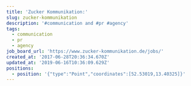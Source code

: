 ```yaml
---
title: 'Zucker Kommunikation:'
slug: zucker-kommunikation
description: '#communication and #pr #agency'
tags:
  - communication
  - pr
  - agency
job_board_url: 'https://www.zucker-kommunikation.de/jobs/'
created_at: '2017-06-28T20:36:34.670Z'
updated_at: '2019-06-16T10:36:09.629Z'
positions:
  - position: '{"type":"Point","coordinates":[52.53019,13.40325]}'
---
```


